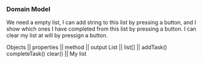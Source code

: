 ### Domain Model ###

We need a empty list,
I can add string to this list by pressing a button,
and I show which ones I have completed from this list by pressing a button.
I can clear my list at will by pressign a button.

Objects || properties || method || output
List || list[] || addTask() completeTask() clear() || My list

